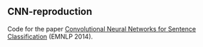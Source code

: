 ## CNN-reproduction
Code for the paper [Convolutional Neural Networks for Sentence Classification](https://aclanthology.org/D14-1181) (EMNLP 2014).
